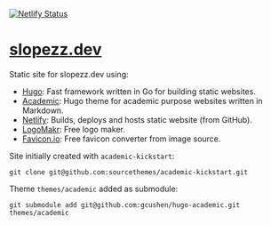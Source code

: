 [![Netlify Status](https://api.netlify.com/api/v1/badges/3471170d-4752-4659-8bac-82639eb93d27/deploy-status)](https://app.netlify.com/sites/slopezz/deploys)

# [slopezz.dev](https://slopezz.dev)

Static site for slopezz.dev using:

- [Hugo](http://gohugo.io): Fast framework written in Go for building static websites.
- [Academic](https://sourcethemes.com/academic): Hugo theme for academic purpose websites written in Markdown.
- [Netlify](https://www.netlify.com): Builds, deploys and hosts static website (from GitHub).
- [LogoMakr](https://logomakr.com): Free logo maker.
- [Favicon.io](https://favicon.io/favicon-converter): Free favicon converter from image source.

Site initially created with `academic-kickstart`:
```
git clone git@github.com:sourcethemes/academic-kickstart.git
```

Theme `themes/academic` added as submodule:
```
git submodule add git@github.com:gcushen/hugo-academic.git themes/academic
```
